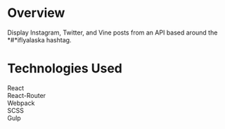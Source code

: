# Overview

Display Instagram, Twitter, and Vine posts from an API based around the *#*iflyalaska hashtag. 

# Technologies Used
React  
React-Router  
Webpack  
SCSS  
Gulp




